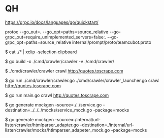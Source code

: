 # QH

https://grpc.io/docs/languages/go/quickstart/

protoc --go_out=. --go_opt=paths=source_relative --go-grpc_out=require_unimplemented_servers=false:. --go-grpc_opt=paths=source_relative internal/prompt/proto/teamcubot.proto


$ cat ./* | xclip -selection clipboard

$ go build -o ./cmd/crawler/crawler  -v ./cmd/crawler/

$ ./cmd/crawler/crawler crawl http://quotes.toscrape.com

$ go run ./cmd/crawler/crawler.go ./cmd/crawler/crawler_launcher.go crawl http://quotes.toscrape.com

$ go run main.go crawl http://quotes.toscrape.com


$ go generate mockgen -source=./../service.go -destination=../../../mocks/service_mock.go -package=mocks

$ go generate mockgen -source=./internal/url-lister/crawler/htmlparser_adapter.go -destination=./internal/url-lister/crawler/mocks/htlmparser_adapeter_mock.go -package=mocks

